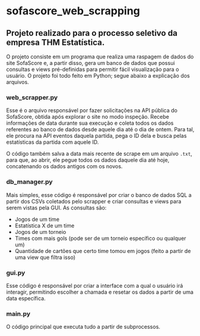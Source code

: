 # sofascore_web_scrapping

## Projeto realizado para o processo seletivo da empresa THM Estatística.

O projeto consiste em um programa que realiza uma raspagem de dados do site SofaScore e, a partir disso, gera um banco de dados que possui consultas e views pré-definidas para permitir fácil visualização para o usuário. O projeto foi todo feito em Python; segue abaixo a explicação dos arquivos.

### web_scrapper.py

Esse é o arquivo responsável por fazer solicitações na API pública do SofaScore, obtida após explorar o site no modo inspeção. Recebe informações de data durante sua execução e coleta todos os dados referentes ao banco de dados desde aquele dia até o dia de ontem. Para tal, ele procura na API eventos daquela partida, pega o ID dela e busca pelas estatísticas da partida com aquele ID.

O código também salva a data mais recente de scrape em um arquivo `.txt`, para que, ao abrir, ele pegue todos os dados daquele dia até hoje, concatenando os dados antigos com os novos.

### db_manager.py

Mais simples, esse código é responsável por criar o banco de dados SQL a partir dos CSVs coletados pelo scrapper e criar consultas e views para serem vistas pela GUI. As consultas são:
- Jogos de um time
- Estatística X de um time
- Jogos de um torneio
- Times com mais gols (pode ser de um torneio específico ou qualquer um)
- Quantidade de cartões que certo time tomou em jogos (feito a partir de uma view que filtra isso)

### gui.py

Esse código é responsável por criar a interface com a qual o usuário irá interagir, permitindo escolher a chamada e resetar os dados a partir de uma data específica.

### main.py

O código principal que executa tudo a partir de subprocessos.
